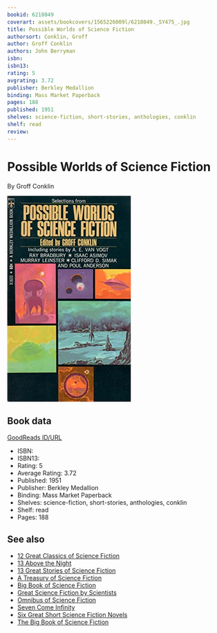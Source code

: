 ```yaml
---
bookid: 6218049
coverart: assets/bookcovers/1565226009l/6218049._SY475_.jpg
title: Possible Worlds of Science Fiction
authorsort: Conklin, Groff
author: Groff Conklin
authors: John Berryman
isbn: 
isbn13: 
rating: 5
avgrating: 3.72
publisher: Berkley Medallion
binding: Mass Market Paperback
pages: 188
published: 1951
shelves: science-fiction, short-stories, anthologies, conklin
shelf: read
review: 
---
```


# Possible Worlds of Science Fiction

By Groff Conklin

![](../../assets/bookcovers/1565226009l/6218049._SY475_.jpg)

## Book data

[GoodReads ID/URL](https://www.goodreads.com/book/show/6218049)

- ISBN: 
- ISBN13: 
- Rating: 5
- Average Rating: 3.72
- Published: 1951
- Publisher: Berkley Medallion
- Binding: Mass Market Paperback
- Shelves: science-fiction, short-stories, anthologies, conklin
- Shelf: read
- Pages: 188


## See also

- [12 Great Classics of Science Fiction](12_Great_Classics_of_Science_Fiction.md)
- [13 Above the Night](13_Above_the_Night.md)
- [13 Great Stories of Science Fiction](13_Great_Stories_of_Science_Fiction.md)
- [A Treasury of Science Fiction](A_Treasury_of_Science_Fiction.md)
- [Big Book of Science Fiction](Big_Book_of_Science_Fiction.md)
- [Great Science Fiction by Scientists](Great_Science_Fiction_by_Scientists.md)
- [Omnibus of Science Fiction](Omnibus_of_Science_Fiction.md)
- [Seven Come Infinity](Seven_Come_Infinity.md)
- [Six Great Short Science Fiction Novels](Six_Great_Short_Science_Fiction_Novels.md)
- [The Big Book of Science Fiction](The_Big_Book_of_Science_Fiction.md)
